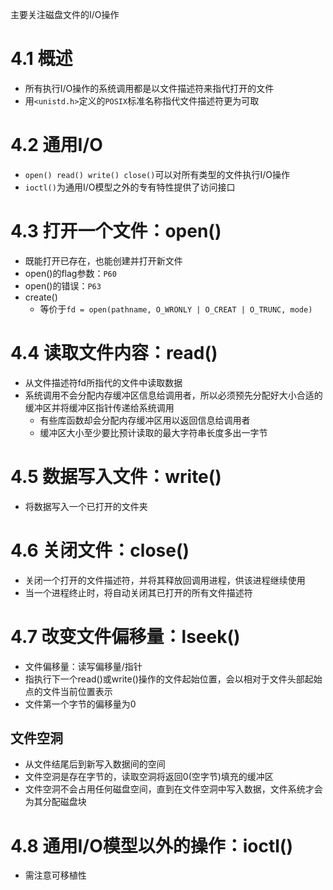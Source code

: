 主要关注磁盘文件的I/O操作

# 4.1 概述
- 所有执行I/O操作的系统调用都是以文件描述符来指代打开的文件
- 用`<unistd.h>`定义的`POSIX`标准名称指代文件描述符更为可取

# 4.2 通用I/O
- `open() read() write() close()`可以对所有类型的文件执行I/O操作
- `ioctl()`为通用I/O模型之外的专有特性提供了访问接口

# 4.3 打开一个文件：open()
- 既能打开已存在，也能创建并打开新文件
- open()的flag参数：`P60`
- open()的错误：`P63`
- create()
    - 等价于`fd = open(pathname, O_WRONLY | O_CREAT | O_TRUNC, mode)`

# 4.4 读取文件内容：read()
- 从文件描述符fd所指代的文件中读取数据
- 系统调用不会分配内存缓冲区信息给调用者，所以必须预先分配好大小合适的缓冲区并将缓冲区指针传递给系统调用
    - 有些库函数却会分配内存缓冲区用以返回信息给调用者
    - 缓冲区大小至少要比预计读取的最大字符串长度多出一字节

# 4.5 数据写入文件：write()
- 将数据写入一个已打开的文件夹
  
# 4.6 关闭文件：close()
- 关闭一个打开的文件描述符，并将其释放回调用进程，供该进程继续使用
- 当一个进程终止时，将自动关闭其已打开的所有文件描述符

# 4.7 改变文件偏移量：lseek()
- 文件偏移量：读写偏移量/指针
- 指执行下一个read()或write()操作的文件起始位置，会以相对于文件头部起始点的文件当前位置表示
- 文件第一个字节的偏移量为0

## 文件空洞
- 从文件结尾后到新写入数据间的空间
- 文件空洞是存在字节的，读取空洞将返回0(空字节)填充的缓冲区
- 文件空洞不会占用任何磁盘空间，直到在文件空洞中写入数据，文件系统才会为其分配磁盘块

# 4.8 通用I/O模型以外的操作：ioctl()
- 需注意可移植性

